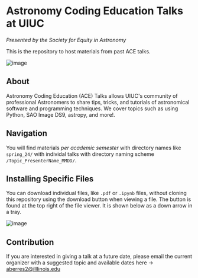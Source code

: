 # Astronomy Coding Education Talks at UIUC
*Presented by the Society for Equity in Astronomy*

This is the repository to host materials from past ACE talks.


![image](https://github.com/berres2002/ACE_talks/assets/48331027/9926c8e4-24b8-4a08-8a2f-243d9f8df18b)




## About
Astronomy Coding Education (ACE) Talks allows UIUC's community of professional Astronomers to share tips, tricks, and tutorials of astronomical software and programming techniques. We cover topics such as using Python, SAO Image DS9, astropy, and more!. 

## Navigation
You will find materials *per academic semester* with directory names like `spring_24/` with individal talks with directory naming scheme `/Topic_PresenterName_MMDD/`. 

## Installing Specific Files

You can download individual files, like `.pdf` or `.ipynb` files, without cloning this repository using the download button when viewing a file. The button is found at the top right of the file viewer. It is shown below as a down arrow in a tray.

![image](https://github.com/berres2002/ACE_talks/assets/48331027/7f7d50fb-d05e-4902-85d5-7f486c73c911)

## Contribution
If you are interested in giving a talk at a future date, please email the current organizer with a suggested topic and available dates here -> [aberres2@illlinois.edu](mailto:aberres2@illinois.edu)

